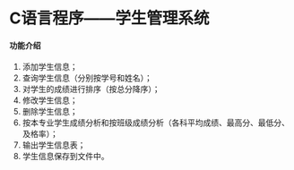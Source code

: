 # C语言程序——学生管理系统


 #### 功能介绍

1. 添加学生信息；
2. 查询学生信息（分别按学号和姓名）；
3. 对学生的成绩进行排序（按总分降序）； 
4. 修改学生信息；
5. 删除学生信息；
6. 按本专业学生成绩分析和按班级成绩分析（各科平均成绩、最高分、最低分、及格率）；
7. 输出学生信息表；
8. 学生信息保存到文件中。